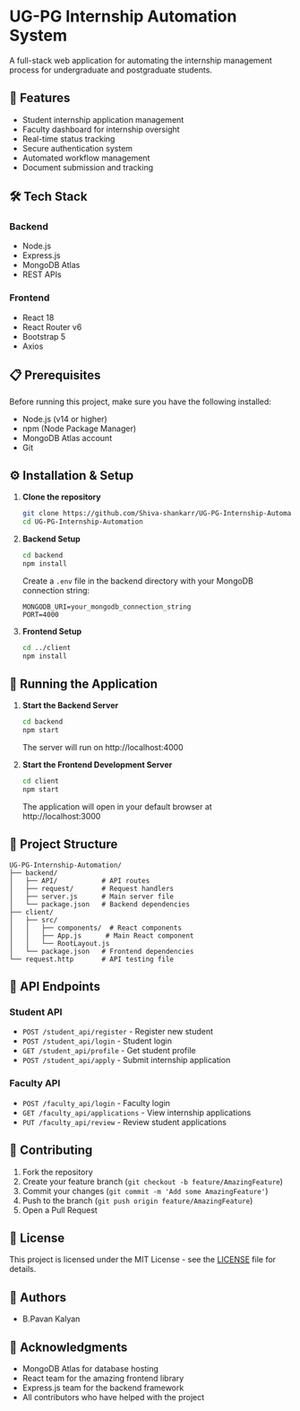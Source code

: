 # UG-PG Internship Automation System

A full-stack web application for automating the internship management process for undergraduate and postgraduate students.

## 🚀 Features

- Student internship application management
- Faculty dashboard for internship oversight
- Real-time status tracking
- Secure authentication system
- Automated workflow management
- Document submission and tracking

## 🛠️ Tech Stack

### Backend
- Node.js
- Express.js
- MongoDB Atlas
- REST APIs

### Frontend
- React 18
- React Router v6
- Bootstrap 5
- Axios

## 📋 Prerequisites

Before running this project, make sure you have the following installed:
- Node.js (v14 or higher)
- npm (Node Package Manager)
- MongoDB Atlas account
- Git

## ⚙️ Installation & Setup

1. **Clone the repository**
   ```bash
   git clone https://github.com/Shiva-shankarr/UG-PG-Internship-Automation.git
   cd UG-PG-Internship-Automation
   ```

2. **Backend Setup**
   ```bash
   cd backend
   npm install
   ```
   Create a `.env` file in the backend directory with your MongoDB connection string:
   ```env
   MONGODB_URI=your_mongodb_connection_string
   PORT=4000
   ```

3. **Frontend Setup**
   ```bash
   cd ../client
   npm install
   ```

## 🚀 Running the Application

1. **Start the Backend Server**
   ```bash
   cd backend
   npm start
   ```
   The server will run on http://localhost:4000

2. **Start the Frontend Development Server**
   ```bash
   cd client
   npm start
   ```
   The application will open in your default browser at http://localhost:3000

## 📁 Project Structure

```
UG-PG-Internship-Automation/
├── backend/
│   ├── API/           # API routes
│   ├── request/       # Request handlers
│   ├── server.js      # Main server file
│   └── package.json   # Backend dependencies
├── client/
│   ├── src/
│   │   ├── components/  # React components
│   │   ├── App.js      # Main React component
│   │   └── RootLayout.js
│   └── package.json   # Frontend dependencies
└── request.http       # API testing file
```

## 🔑 API Endpoints

### Student API
- `POST /student_api/register` - Register new student
- `POST /student_api/login` - Student login
- `GET /student_api/profile` - Get student profile
- `POST /student_api/apply` - Submit internship application

### Faculty API
- `POST /faculty_api/login` - Faculty login
- `GET /faculty_api/applications` - View internship applications
- `PUT /faculty_api/review` - Review student applications

## 👥 Contributing

1. Fork the repository
2. Create your feature branch (`git checkout -b feature/AmazingFeature`)
3. Commit your changes (`git commit -m 'Add some AmazingFeature'`)
4. Push to the branch (`git push origin feature/AmazingFeature`)
5. Open a Pull Request

## 📄 License

This project is licensed under the MIT License - see the [LICENSE](LICENSE) file for details.

## 👤 Authors

- B.Pavan Kalyan

## 🙏 Acknowledgments

- MongoDB Atlas for database hosting
- React team for the amazing frontend library
- Express.js team for the backend framework
- All contributors who have helped with the project

